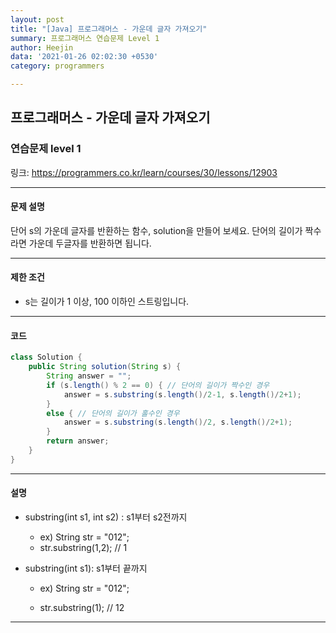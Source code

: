 ```yaml
---
layout: post
title: "[Java] 프로그래머스 - 가운데 글자 가져오기"
summary: 프로그래머스 연습문제 Level 1
author: Heejin
data: '2021-01-26 02:02:30 +0530'
category: programmers

---
```




## 프로그래머스 - 가운데 글자 가져오기



### 연습문제 level 1

링크: <https://programmers.co.kr/learn/courses/30/lessons/12903>

***

#### 문제 설명

단어 s의 가운데 글자를 반환하는 함수, solution을 만들어 보세요. 단어의 길이가 짝수라면 가운데 두글자를 반환하면 됩니다.

***

#### 제한 조건

* s는 길이가 1 이상, 100 이하인 스트링입니다.

***

#### 코드

```java
class Solution {
    public String solution(String s) {
        String answer = "";
        if (s.length() % 2 == 0) { // 단어의 길이가 짝수인 경우
            answer = s.substring(s.length()/2-1, s.length()/2+1);
        }
        else { // 단어의 길이가 홀수인 경우
            answer = s.substring(s.length()/2, s.length()/2+1);
        }
        return answer;
    }
}
```

***

#### 설명

* substring(int s1, int s2) : s1부터 s2전까지

  * ex) String str = "012";
  * str.substring(1,2); // 1

* substring(int s1): s1부터 끝까지

  * ex) String str = "012";

  * str.substring(1); // 12

    

***



